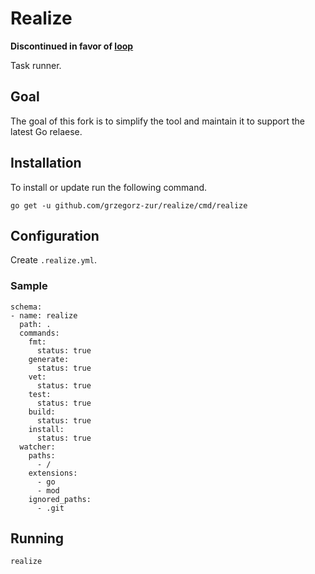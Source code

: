 # Realize

**Discontinued in favor of [loop](https://github.com/grzegorz-zur/loop/)**

Task runner.

## Goal

The goal of this fork is to simplify the tool and maintain it to support the latest Go relaese.

## Installation

To install or update run the following command.

```
go get -u github.com/grzegorz-zur/realize/cmd/realize
```

## Configuration

Create `.realize.yml`.

### Sample

```
schema:
- name: realize
  path: .
  commands:
    fmt:
      status: true
    generate:
      status: true
    vet:
      status: true
    test: 
      status: true
    build:
      status: true
    install:
      status: true
  watcher:
    paths:
      - /
    extensions:
      - go
      - mod
    ignored_paths:
      - .git
```

## Running

```
realize
```
